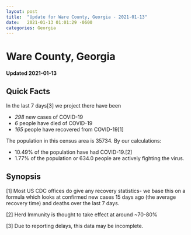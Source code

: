 ```yaml
---
layout: post
title:  "Update for Ware County, Georgia - 2021-01-13"
date:   2021-01-13 01:01:29 -0600
categories: Georgia
---
```


# Ware County, Georgia
#### Updated 2021-01-13

## Quick Facts

In the last 7 days[3] we project there have been
- *298* new cases of COVID-19
- *6* people have died of COVID-19
- *165* people have recovered from COVID-19[1]

The population in this census area is 35734. By our calculations:
- 10.49% of the population have had COVID-19.[2]
- 1.77% of the population or 634.0 people are actively fighting the virus.

## Synopsis




[1] Most US CDC offices do give any recovery statistics- we base this on a formula which looks at confirmed new cases
15 days ago (the average recovery time) and deaths over the last 7 days.

[2] Herd Immunity is thought to take effect at around ~70-80%

[3] Due to reporting delays, this data may be incomplete.
 
    